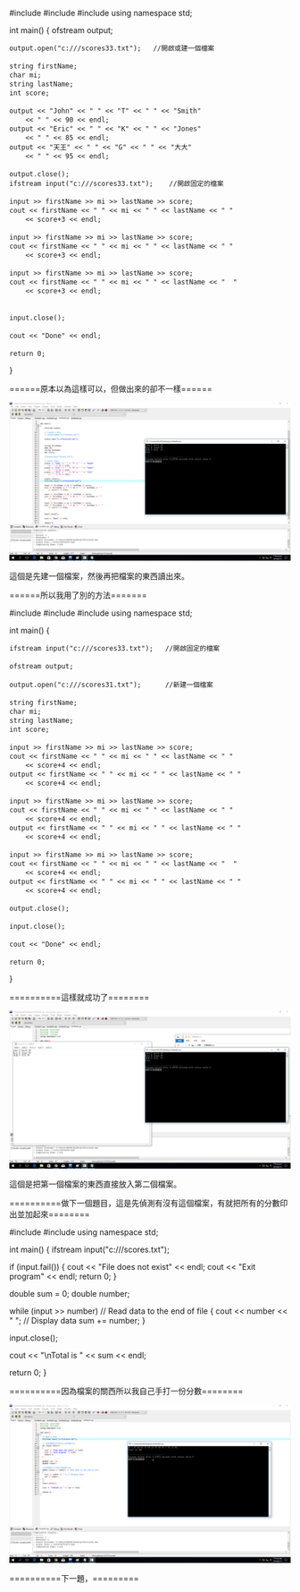 #include <iostream>
#include <fstream>
#include <string>
using namespace std;

int main()
{
    ofstream output;
 
    output.open("c:///scores33.txt");   //開啟或建一個檔案
 
    string firstName;
    char mi;
    string lastName;
    int score;

    output << "John" << " " << "T" << " " << "Smith" 
        << " " << 90 << endl;
    output << "Eric" << " " << "K" << " " << "Jones" 
        << " " << 85 << endl;
    output << "天王" << " " << "G" << " " << "大大" 
        << " " << 95 << endl;
    
    output.close();
    ifstream input("c:///scores33.txt");    //開啟固定的檔案
  
    input >> firstName >> mi >> lastName >> score;
    cout << firstName << " " << mi << " " << lastName << " "
        << score+3 << endl;

    input >> firstName >> mi >> lastName >> score;
    cout << firstName << " " << mi << " " << lastName << " "
        << score+3 << endl;
    
    input >> firstName >> mi >> lastName >> score;
    cout << firstName << " " << mi << " " << lastName << "  "
        << score+3 << endl; 
    
  
    input.close();

    cout << "Done" << endl;

    return 0;
}

======原本以為這樣可以，但做出來的卻不一樣======

![result](001.png)

這個是先建一個檔案，然後再把檔案的東西讀出來。

======所以我用了別的方法=======

#include <iostream>
#include <fstream>
#include <string>
using namespace std;

int main()
{
   
    ifstream input("c:///scores33.txt");   //開啟固定的檔案
    
    ofstream output;
 
    output.open("c:///scores31.txt");      //新建一個檔案
    
    string firstName;
    char mi;
    string lastName;
    int score;
  
    input >> firstName >> mi >> lastName >> score;
    cout << firstName << " " << mi << " " << lastName << " "
        << score+4 << endl;
    output << firstName << " " << mi << " " << lastName << " "
        << score+4 << endl;

    input >> firstName >> mi >> lastName >> score;
    cout << firstName << " " << mi << " " << lastName << " "
        << score+4 << endl;
    output << firstName << " " << mi << " " << lastName << " "
        << score+4 << endl;
    
    input >> firstName >> mi >> lastName >> score;
    cout << firstName << " " << mi << " " << lastName << "  "
        << score+4 << endl; 
    output << firstName << " " << mi << " " << lastName << " "
        << score+4 << endl;
    
    output.close();
  
    input.close();

    cout << "Done" << endl;

    return 0;
}

==========這樣就成功了========

![result](002.png)

這個是把第一個檔案的東西直接放入第二個檔案。

==========做下一個題目，這是先偵測有沒有這個檔案，有就把所有的分數印出並加起來========

#include <iostream>
#include <fstream>
using namespace std;

int main()
{
  ifstream input("c:///scores.txt");
  
  if (input.fail())
  {
    cout << "File does not exist" << endl;
    cout << "Exit program" << endl;
    return 0;
  }

  double sum = 0;
  double number;
  
  while (input >> number) // Read data to the end of file
  {
    cout << number << " "; // Display data
    sum += number;
  }

  input.close();

  cout << "\nTotal is " << sum << endl;

  return 0;
}

==========因為檔案的關西所以我自己手打一份分數========

![result](003.png)

==========下一題，=========
